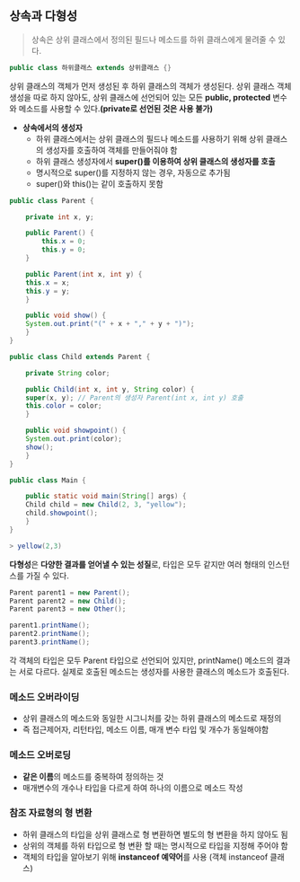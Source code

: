 ## 상속과 다형성

> 상속은 상위 클래스에서 정의된 필드나 메소드를 하위 클래스에게 물려줄 수 있다. 

```java
public class 하위클래스 extends 상위클래스 {}
```

상위 클래스의 객체가 먼저 생성된 후 하위 클래스의 객체가 생성된다. 상위 클래스 객체 생성을 따로 하지 않아도, 상위 클래스에 선언되어 있는 모든 **public, protected** 변수와 메소드를 사용할 수 있다.**(private로 선언된 것은 사용 불가)**

- **상속에서의 생성자**
  - 하위 클래스에서는 상위 클래스의 필드나 메소드를 사용하기 위해 상위 클래스의 생성자를 호출하여 객체를 만들어줘야 함
  - 하위 클래스 생성자에서 **super()를 이용하여 상위 클래스의 생성자를 호출**
  - 명시적으로 super()를 지정하지 않는 경우, 자동으로 추가됨
  - super()와 this()는 같이 호출하지 못함

```java
public class Parent {

    private int x, y;

    public Parent() {
        this.x = 0;
        this.y = 0;
    }

    public Parent(int x, int y) {
	this.x = x;
	this.y = y;
    }

    public void show() {
	System.out.print("(" + x + "," + y + ")");
    }
}
```

```java
public class Child extends Parent {

    private String color;

    public Child(int x, int y, String color) {
	super(x, y); // Parent의 생성자 Parent(int x, int y) 호출
	this.color = color;
    }

    public void showpoint() {
	System.out.print(color);
	show();
    }
}
```

```java
public class Main {

    public static void main(String[] args) {
	Child child = new Child(2, 3, "yellow");
	child.showpoint();
    }
}
```

```java
> yellow(2,3)
```

**다형성**은 **다양한 결과를 얻어낼 수 있는 성질**로, 타입은 모두 같지만 여러 형태의 인스턴스를 가질 수 있다.

```java
Parent parent1 = new Parent();
Parent parent2 = new Child();
Parent parent3 = new Other();

parent1.printName();
parent2.printName();
parent3.printName();
```

각 객체의 타입은 모두 Parent 타입으로 선언되어 있지만, printName() 메소드의 결과는 서로 다르다. 실제로 호출된 메소드는 생성자를 사용한 클래스의 메소드가 호출된다.
### 메소드 오버라이딩
  - 상위 클래스의 메소드와 동일한 시그니처를 갖는 하위 클래스의 메소드로 재정의
  - 즉 접근제어자, 리턴타입, 메소드 이름, 매개 변수 타입 및 개수가 동일해야함

### 메소드 오버로딩
  - **같은 이름**의 메소드를 중복하여 정의하는 것
  - 매개변수의 개수나 타입을 다르게 하여 하나의 이름으로 메소드 작성 
    
### 참조 자료형의 형 변환
  - 하위 클래스의 타입을 상위 클래스로 형 변환하면 별도의 형 변환을 하지 않아도 됨
  - 상위의 객체를 하위 타입으로 형 변환 할 때는 명시적으로 타입을 지정해 주어야 함
  - 객체의 타입을 알아보기 위해 **instanceof 예약어**를 사용 (객체 instanceof 클래스)
